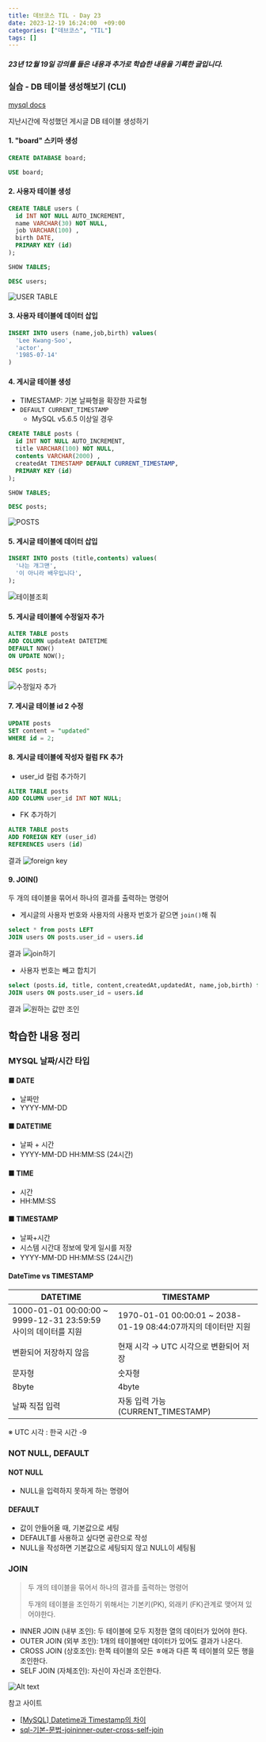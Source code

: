 ```yaml
---
title: 데브코스 TIL - Day 23
date: 2023-12-19 16:24:00  +09:00
categories: ["데브코스", "TIL"]
tags: []
---
```


##### 23년 12월 19일 강의를 들은 내용과 추가로 학습한 내용을 기록한 글입니다.

### 실습 - DB 테이블 생성해보기 (CLI)

[mysql docs](https://dev.mysql.com/doc/refman/8.0/en/insert.html)

지난시간에 작성했던 게시글 DB 테이블 생성하기

#### 1. "board" 스키마 생성

```sql
CREATE DATABASE board;

USE board;
```

#### 2. 사용자 테이블 생성

```sql
CREATE TABLE users (
  id INT NOT NULL AUTO_INCREMENT,
  name VARCHAR(30) NOT NULL,
  job VARCHAR(100) ,
  birth DATE,
  PRIMARY KEY (id)
);
```

```sql
SHOW TABLES;

DESC users;
```

![USER TABLE](https://github.com/hyemin12/hyemin12.github.io/assets/66300732/a912929c-4ff9-4e69-8914-270eddd8d8c5)

#### 3. 사용자 테이블에 데이터 삽입

```sql
INSERT INTO users (name,job,birth) values(
  'Lee Kwang-Soo',
  'actor',
  '1985-07-14'
)
```

#### 4. 게시글 테이블 생성

- TIMESTAMP: 기본 날짜형을 확장한 자료형
- `DEFAULT CURRENT_TIMESTAMP`
  - MySQL v5.6.5 이상일 경우

```sql
CREATE TABLE posts (
  id INT NOT NULL AUTO_INCREMENT,
  title VARCHAR(100) NOT NULL,
  contents VARCHAR(2000) ,
  createdAt TIMESTAMP DEFAULT CURRENT_TIMESTAMP,
  PRIMARY KEY (id)
);
```

```sql
SHOW TABLES;

DESC posts;
```

![POSTS](https://github.com/hyemin12/hyemin12.github.io/assets/66300732/2e96c762-a3b3-455c-a451-58ede801baaa)

#### 5. 게시글 테이블에 데이터 삽입

```sql
INSERT INTO posts (title,contents) values(
  '나는 개그맨',
  '이 아니라 배우입니다',
);
```

![테이블조회](https://github.com/hyemin12/hyemin12.github.io/assets/66300732/eed85762-e2a4-44af-8e73-923c8c7b6c00)

#### 5. 게시글 테이블에 수정일자 추가

```sql
ALTER TABLE posts
ADD COLUMN updateAt DATETIME
DEFAULT NOW()
ON UPDATE NOW();
```

```sql
DESC posts;
```

![수정일자 추가](https://github.com/hyemin12/hyemin12.github.io/assets/66300732/f9f6458a-956b-4287-9bed-339d2f98d804)

#### 7. 게시글 테이블 id 2 수정

```SQL
UPDATE posts
SET content = "updated"
WHERE id = 2;
```

#### 8. 게시글 테이블에 작성자 컬럼 FK 추가

- user_id 컬럼 추가하기

```sql
ALTER TABLE posts
ADD COLUMN user_id INT NOT NULL;
```

- FK 추가하기

```sql
ALTER TABLE posts
ADD FOREIGN KEY (user_id)
REFERENCES users (id)
```

결과
![foreign key](https://github.com/hyemin12/hyemin12.github.io/assets/66300732/2af3d959-b9a8-442b-81b1-a4f5208d8e98)

#### 9. JOIN()

두 개의 테이블을 묶어서 하나의 결과를 출력하는 명령어

- 게시글의 사용자 번호와 사용자의 사용자 번호가 같으면 `join()`해 줘

```sql
select * from posts LEFT
JOIN users ON posts.user_id = users.id
```

결과
![join하기](https://github.com/hyemin12/hyemin12.github.io/assets/66300732/d0d8bf03-e460-4270-a666-f7552c6289e3)

- 사용자 번호는 빼고 합치기

```sql
select (posts.id, title, content,createdAt,updatedAt, name,job,birth) from posts LEFT
JOIN users ON posts.user_id = users.id
```

결과
![원하는 값만 조인](https://github.com/hyemin12/hyemin12.github.io/assets/66300732/55c857f6-e956-403b-8d66-ac5c413a631e)

## 학습한 내용 정리

### MYSQL 날짜/시간 타입

#### ■ DATE

- 날짜만
- YYYY-MM-DD

#### ■ DATETIME

- 날짜 + 시간
- YYYY-MM-DD HH:MM:SS (24시간)

#### ■ TIME

- 시간
- HH:MM:SS

#### ■ TIMESTAMP

- 날짜+시간
- 시스템 시간대 정보에 맞게 일시를 저장
- YYYY-MM-DD HH:MM:SS (24시간)

#### DateTime vs TIMESTAMP

| DATETIME                                                       | TIMESTAMP                                                     |
| -------------------------------------------------------------- | ------------------------------------------------------------- |
| 1000-01-01 00:00:00 ~ 9999-12-31 23:59:59 사이의 데이터를 지원 | 1970-01-01 00:00:01 ~ 2038-01-19 08:44:07까지의 데이터만 지원 |
| 변환되어 저장하지 않음                                         | 현재 시각 → UTC 시각으로 변환되어 저장                        |
| 문자형                                                         | 숫자형                                                        |
| 8byte                                                          | 4byte                                                         |
| 날짜 직접 입력                                                 | 자동 입력 가능 (CURRENT_TIMESTAMP)                            |

※ UTC 시각 : 한국 시간 -9

### NOT NULL, DEFAULT

#### NOT NULL

- NULL을 입력하지 못하게 하는 명령어

#### DEFAULT

- 값이 안들어올 때, 기본값으로 세팅
- DEFAULT를 사용하고 싶다면 공란으로 작성
- NULL을 작성하면 기본값으로 세팅되지 않고 NULL이 세팅됨

### JOIN

> 두 개의 테이블을 묶어서 하나의 결과를 출력하는 명령어
>
> 두개의 테이블을 조인하기 위해서는 기본키(PK), 외래키 (FK)관계로 맺어져 있어야한다.

- INNER JOIN (내부 조인): 두 테이블에 모두 지정한 열의 데이터가 있어야 한다.
- OUTER JOIN (외부 조인): 1개의 테이블에만 데이터가 있어도 결과가 나온다.
- CROSS JOIN (상호조인): 한쪽 테이블의 모든 ㅎ애과 다른 쪽 테이블의 모든 행을 조인한다.
- SELF JOIN (자체조인): 자신이 자신과 조인한다.

![Alt text](image-1.png)

참고 사이트

- [[MySQL] Datetime과 Timestamp의 차이](https://velog.io/@kho5420/MySQL-Datetime%EA%B3%BC-Timestamp%EC%9D%98-%EC%B0%A8%EC%9D%B4)
- [sql-기본-문법-joininner-outer-cross-self-join](https://hongong.hanbit.co.kr/sql-%EA%B8%B0%EB%B3%B8-%EB%AC%B8%EB%B2%95-joininner-outer-cross-self-join/)
